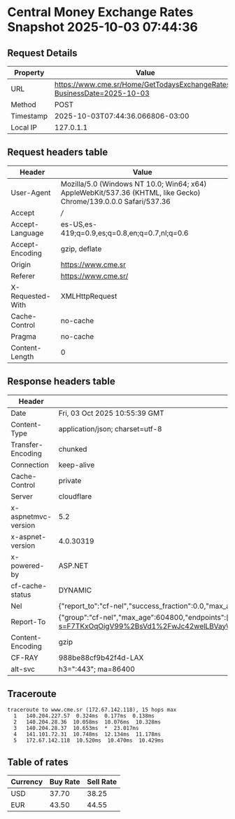 # Central Money Exchange Rates Snapshot 2025-10-03 07:44:36
## Request Details

| Property | Value |
|----------|-------|
| URL | https://www.cme.sr/Home/GetTodaysExchangeRates/?BusinessDate=2025-10-03 |
| Method | POST |
| Timestamp | 2025-10-03T07:44:36.066806-03:00 |
| Local IP | 127.0.1.1 |
    
## Request headers table

| Header | Value |
|--------|-------|
| User-Agent | Mozilla/5.0 (Windows NT 10.0; Win64; x64) AppleWebKit/537.36 (KHTML, like Gecko) Chrome/139.0.0.0 Safari/537.36 |
| Accept | */* |
| Accept-Language | es-US,es-419;q=0.9,es;q=0.8,en;q=0.7,nl;q=0.6 |
| Accept-Encoding | gzip, deflate |
| Origin | https://www.cme.sr |
| Referer | https://www.cme.sr/ |
| X-Requested-With | XMLHttpRequest |
| Cache-Control | no-cache |
| Pragma | no-cache |
| Content-Length | 0 |

    
## Response headers table
| Header | Value |
|--------|-------|
| Date | Fri, 03 Oct 2025 10:55:39 GMT |
| Content-Type | application/json; charset=utf-8 |
| Transfer-Encoding | chunked |
| Connection | keep-alive |
| Cache-Control | private |
| Server | cloudflare |
| x-aspnetmvc-version | 5.2 |
| x-aspnet-version | 4.0.30319 |
| x-powered-by | ASP.NET |
| cf-cache-status | DYNAMIC |
| Nel | {"report_to":"cf-nel","success_fraction":0.0,"max_age":604800} |
| Report-To | {"group":"cf-nel","max_age":604800,"endpoints":[{"url":"https://a.nel.cloudflare.com/report/v4?s=F7TKxOqOigV99%2BsVd1%2FwJc42welLBVayWrC0Y34qVzOi8gHLmroB%2FGUa6tpB4vE0pdviS9EpbbTTt7%2F3SUJ%2BfxK2GLphoqp14TM%3D"}]} |
| Content-Encoding | gzip |
| CF-RAY | 988be88cf9b42f4d-LAX |
| alt-svc | h3=":443"; ma=86400 |

## Traceroute 

```
traceroute to www.cme.sr (172.67.142.118), 15 hops max
  1   140.204.227.57  0.324ms  0.177ms  0.138ms 
  2   140.204.28.36  10.058ms  10.076ms  10.328ms 
  3   140.204.28.37  10.653ms  *  23.017ms 
  4   141.101.72.31  10.748ms  12.134ms  11.178ms 
  5   172.67.142.118  10.520ms  10.470ms  10.429ms 

```


## Table of rates

| Currency | Buy Rate | Sell Rate |
|----------|----------|-----------|
| USD | 37.70 | 38.25 |
| EUR | 43.50 | 44.55 |
